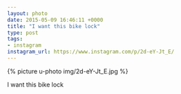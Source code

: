 ```yaml
---
layout: photo
date: 2015-05-09 16:46:11 +0000
title: "I want this bike lock"
type: post
tags:
- instagram
instagram_url: https://www.instagram.com/p/2d-eY-Jt_E/
---
```


{% picture u-photo img/2d-eY-Jt_E.jpg %}

I want this bike lock

